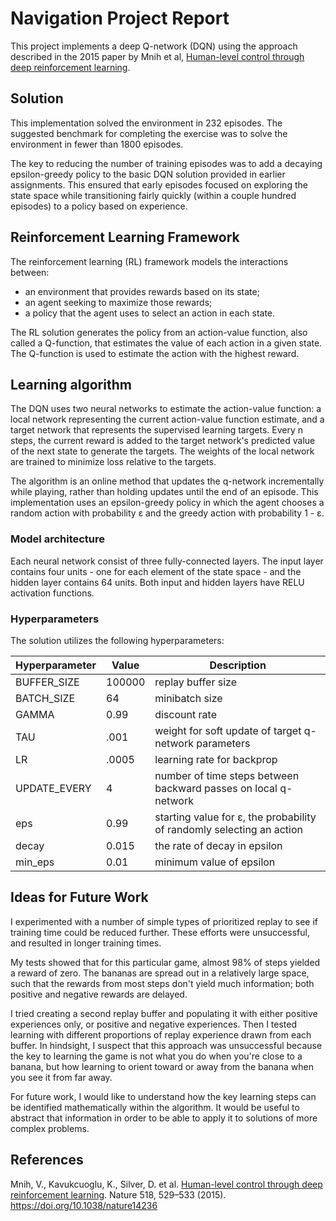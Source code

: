 # Navigation Project Report

This project implements a deep Q-network (DQN) using the approach described in the 2015 paper by Mnih et al, [Human-level control through deep reinforcement learning](https://doi.org/10.1038/nature14236).

## Solution

This implementation solved the environment in 232 episodes. The suggested benchmark for completing the exercise was to solve the environment in fewer than 1800 episodes.  

The key to reducing the number of training episodes was to add a decaying epsilon-greedy policy to the basic DQN solution provided in earlier assignments. This ensured that early episodes focused on exploring the state space while transitioning fairly quickly (within a couple hundred episodes) to a policy based on experience.

## Reinforcement Learning Framework

The reinforcement learning (RL) framework models the interactions between:  

* an environment that provides rewards based on its state;
* an agent seeking to maximize those rewards;
* a policy that the agent uses to select an action in each state.

The RL solution generates the policy from an action-value function, also called a Q-function, that estimates the value of each action in a given state. The Q-function is used to estimate the action with the highest reward.

## Learning algorithm

The DQN uses two neural networks to estimate the action-value function: a local network representing the current action-value function estimate, and a target network that represents the supervised learning targets. Every n steps, the current reward is added to the target network's predicted value of the next state to generate the targets. The weights of the local network are trained to minimize loss relative to the targets.

The algorithm is an online method that updates the q-network incrementally while playing, rather than holding updates until the end of an episode. This implementation uses an epsilon-greedy policy in which the agent chooses a random action with probability ε and the greedy action with probability 1 - ε.

### Model architecture

Each neural network consist of three fully-connected layers. The input layer contains four units - one for each element of the state space - and the hidden layer contains 64 units. Both input and hidden layers have RELU activation functions.


### Hyperparameters

The solution utilizes the following hyperparameters:  

|Hyperparameter|Value|Description|
|-----|---|-----------|
|BUFFER_SIZE|100000|replay buffer size|
|BATCH_SIZE|64|minibatch size|
|GAMMA|0.99|discount rate|
|TAU|.001|weight for soft update of target q-network parameters|  
|LR|.0005|learning rate for backprop|  
|UPDATE_EVERY|4|number of time steps between backward passes on local q-network|  
|eps|0.99|starting value for ε, the probability of randomly selecting an action|
|decay|0.015|the rate of decay in epsilon|
|min_eps|0.01|minimum value of epsilon|

## Ideas for Future Work

I experimented with a number of simple types of prioritized replay to see if training time could be reduced further. These efforts were unsuccessful, and resulted in longer training times.

My tests showed that for this particular game, almost 98% of steps yielded a reward of zero. The bananas are spread out in a relatively large space, such that the rewards from most steps don't yield much information; both positive and negative rewards are delayed.

I tried creating a second replay buffer and populating it with either positive experiences only, or positive and negative experiences. Then I tested learning with different proportions of replay experience drawn from each buffer. In hindsight, I suspect that this approach was unsuccessful because the key to learning the game is not what you do when you're close to a banana, but how learning to orient toward or away from the banana when you see it from far away.

For future work, I would like to understand how the key learning steps can be identified mathematically within the algorithm. It would be useful to abstract that information in order to be able to apply it to solutions of more complex problems.



## References

Mnih, V., Kavukcuoglu, K., Silver, D. et al. [Human-level control through deep reinforcement learning](https://doi.org/10.1038/nature14236). Nature 518, 529–533 (2015). https://doi.org/10.1038/nature14236
